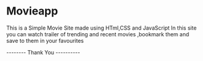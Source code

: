 # Movieapp

This is a Simple Movie Site made using HTml,CSS and JavaScript 
In this site you can watch trailer of trending and recent movies ,bookmark them and save to them in your favourites

-------- Thank You ----------
